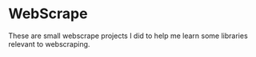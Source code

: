 # WebScrape
These are small webscrape projects I did to help me learn some libraries 
relevant to webscraping. 
